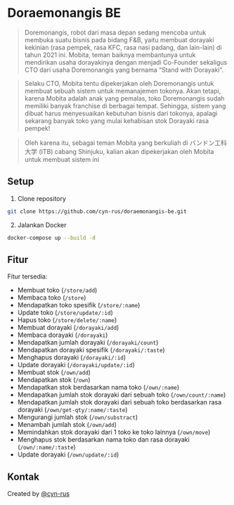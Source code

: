 # Doraemonangis BE
> Doremonangis, robot dari masa depan sedang mencoba untuk membuka suatu bisnis pada bidang F&B, yaitu membuat dorayaki kekinian (rasa pempek, rasa KFC, rasa nasi padang, dan lain-lain) di tahun 2021 ini. Mobita, teman baiknya membantunya untuk mendirikan usaha dorayakinya dengan menjadi Co-Founder sekaligus CTO dari usaha Doremonangis yang bernama “Stand with Dorayaki”.

> Selaku CTO, Mobita tentu dipekerjakan oleh Doremonangis untuk membuat sebuah sistem untuk memanajemen tokonya. Akan tetapi, karena Mobita adalah anak yang pemalas, toko Doremonangis sudah memiliki banyak franchise di berbagai tempat. Sehingga, sistem yang dibuat harus menyesuaikan kebutuhan bisnis dari tokonya, apalagi sekarang banyak toko yang mulai kehabisan stok Dorayaki rasa pempek!

> Oleh karena itu, sebagai teman Mobita yang berkuliah di バンドン工科大学 (ITB) cabang Shinjuku, kalian akan dipekerjakan oleh Mobita untuk membuat sistem ini

## Setup
1. Clone repository
```sh
git clone https://github.com/cyn-rus/doraemonangis-be.git
```
2. Jalankan Docker
```sh
docker-compose up --build -d
```

## Fitur
Fitur tersedia:
* Membuat toko (`/store/add`)
* Membaca toko (`/store`)
* Mendapatkan toko spesifik (`/store/:name`)
* Update toko (`/store/update/:id`)
* Hapus toko (`/store/delete/:name`)
* Membuat dorayaki (`/dorayaki/add`)
* Membaca dorayaki (`/dorayaki`)
* Mendapatkan jumlah dorayaki (`/dorayaki/count`)
* Mendapatkan dorayaki spesifik (`/dorayaki/:taste`)
* Menghapus dorayaki (`/dorayaki/:id`)
* Update dorayaki (`/dorayaki/update/:id`)
* Membuat stok (`/own/add`)
* Mendapatkan stok (`/own`)
* Mendapatkan stok berdasarkan nama toko (`/own/:name`)
* Mendapatkan jumlah stok dorayaki dari sebuah toko (`/own/count/:name`)
* Mendapatkan jumlah stok dorayaki dari sebuah toko berdasarkan rasa dorayaki (`/own/get-qty/:name/:taste`)
* Mengurangi jumlah stok (`/own/substract`)
* Menambah jumlah stok (`/own/add`)
* Memindahkan stok dorayaki dari 1 toko ke toko lainnya (`/own/move`)
* Menghapus stok berdasarkan nama toko dan rasa dorayaki (`/own/:name/:taste`)
* Update dorayaki (`/own/update/:id`)

## Kontak
Created by [@cyn-rus](https://github.com/cyn-rus)